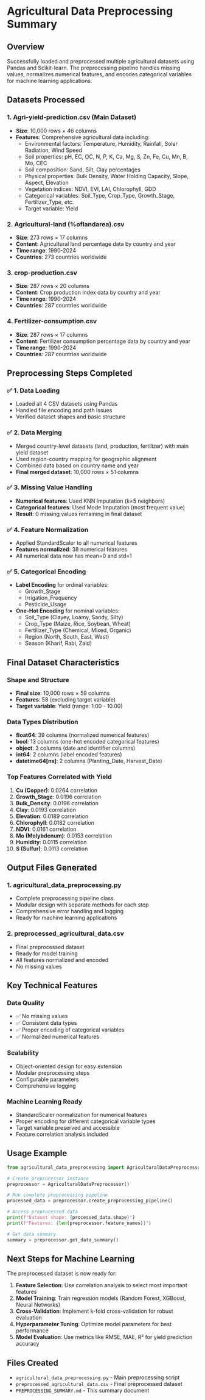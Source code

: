 # Agricultural Data Preprocessing Summary

## Overview
Successfully loaded and preprocessed multiple agricultural datasets using Pandas and Scikit-learn. The preprocessing pipeline handles missing values, normalizes numerical features, and encodes categorical variables for machine learning applications.

## Datasets Processed

### 1. Agri-yield-prediction.csv (Main Dataset)
- **Size**: 10,000 rows × 46 columns
- **Features**: Comprehensive agricultural data including:
  - Environmental factors: Temperature, Humidity, Rainfall, Solar Radiation, Wind Speed
  - Soil properties: pH, EC, OC, N, P, K, Ca, Mg, S, Zn, Fe, Cu, Mn, B, Mo, CEC
  - Soil composition: Sand, Silt, Clay percentages
  - Physical properties: Bulk Density, Water Holding Capacity, Slope, Aspect, Elevation
  - Vegetation indices: NDVI, EVI, LAI, Chlorophyll, GDD
  - Categorical variables: Soil_Type, Crop_Type, Growth_Stage, Fertilizer_Type, etc.
  - Target variable: Yield

### 2. Agricultural-land (%oflandarea).csv
- **Size**: 273 rows × 17 columns
- **Content**: Agricultural land percentage data by country and year
- **Time range**: 1990-2024
- **Countries**: 273 countries worldwide

### 3. crop-production.csv
- **Size**: 287 rows × 20 columns  
- **Content**: Crop production index data by country and year
- **Time range**: 1990-2024
- **Countries**: 287 countries worldwide

### 4. Fertilizer-consumption.csv
- **Size**: 287 rows × 17 columns
- **Content**: Fertilizer consumption percentage data by country and year
- **Time range**: 1990-2024
- **Countries**: 287 countries worldwide

## Preprocessing Steps Completed

### ✅ 1. Data Loading
- Loaded all 4 CSV datasets using Pandas
- Handled file encoding and path issues
- Verified dataset shapes and basic structure

### ✅ 2. Data Merging
- Merged country-level datasets (land, production, fertilizer) with main yield dataset
- Used region-country mapping for geographic alignment
- Combined data based on country name and year
- **Final merged dataset**: 10,000 rows × 51 columns

### ✅ 3. Missing Value Handling
- **Numerical features**: Used KNN Imputation (k=5 neighbors)
- **Categorical features**: Used Mode Imputation (most frequent value)
- **Result**: 0 missing values remaining in final dataset

### ✅ 4. Feature Normalization
- Applied StandardScaler to all numerical features
- **Features normalized**: 38 numerical features
- All numerical data now has mean=0 and std=1

### ✅ 5. Categorical Encoding
- **Label Encoding** for ordinal variables:
  - Growth_Stage
  - Irrigation_Frequency  
  - Pesticide_Usage
- **One-Hot Encoding** for nominal variables:
  - Soil_Type (Clayey, Loamy, Sandy, Silty)
  - Crop_Type (Maize, Rice, Soybean, Wheat)
  - Fertilizer_Type (Chemical, Mixed, Organic)
  - Region (North, South, East, West)
  - Season (Kharif, Rabi, Zaid)

## Final Dataset Characteristics

### Shape and Structure
- **Final size**: 10,000 rows × 59 columns
- **Features**: 58 (excluding target variable)
- **Target variable**: Yield (range: 1.00 - 10.00)

### Data Types Distribution
- **float64**: 39 columns (normalized numerical features)
- **bool**: 13 columns (one-hot encoded categorical features)
- **object**: 3 columns (date and identifier columns)
- **int64**: 2 columns (label encoded features)
- **datetime64[ns]**: 2 columns (Planting_Date, Harvest_Date)

### Top Features Correlated with Yield
1. **Cu (Copper)**: 0.0264 correlation
2. **Growth_Stage**: 0.0196 correlation
3. **Bulk_Density**: 0.0196 correlation
4. **Clay**: 0.0193 correlation
5. **Elevation**: 0.0189 correlation
6. **Chlorophyll**: 0.0182 correlation
7. **NDVI**: 0.0161 correlation
8. **Mo (Molybdenum)**: 0.0153 correlation
9. **Humidity**: 0.0115 correlation
10. **S (Sulfur)**: 0.0113 correlation

## Output Files Generated

### 1. agricultural_data_preprocessing.py
- Complete preprocessing pipeline class
- Modular design with separate methods for each step
- Comprehensive error handling and logging
- Ready for machine learning applications

### 2. preprocessed_agricultural_data.csv
- Final preprocessed dataset
- Ready for model training
- All features normalized and encoded
- No missing values

## Key Technical Features

### Data Quality
- ✅ No missing values
- ✅ Consistent data types
- ✅ Proper encoding of categorical variables
- ✅ Normalized numerical features

### Scalability
- Object-oriented design for easy extension
- Modular preprocessing steps
- Configurable parameters
- Comprehensive logging

### Machine Learning Ready
- StandardScaler normalization for numerical features
- Proper encoding for different categorical variable types
- Target variable preserved and accessible
- Feature correlation analysis included

## Usage Example

```python
from agricultural_data_preprocessing import AgriculturalDataPreprocessor

# Create preprocessor instance
preprocessor = AgriculturalDataPreprocessor()

# Run complete preprocessing pipeline
processed_data = preprocessor.create_preprocessing_pipeline()

# Access preprocessed data
print(f"Dataset shape: {processed_data.shape}")
print(f"Features: {len(preprocessor.feature_names)}")

# Get data summary
summary = preprocessor.get_data_summary()
```

## Next Steps for Machine Learning

The preprocessed dataset is now ready for:
1. **Feature Selection**: Use correlation analysis to select most important features
2. **Model Training**: Train regression models (Random Forest, XGBoost, Neural Networks)
3. **Cross-Validation**: Implement k-fold cross-validation for robust evaluation
4. **Hyperparameter Tuning**: Optimize model parameters for best performance
5. **Model Evaluation**: Use metrics like RMSE, MAE, R² for yield prediction accuracy

## Files Created
- `agricultural_data_preprocessing.py` - Main preprocessing script
- `preprocessed_agricultural_data.csv` - Final preprocessed dataset
- `PREPROCESSING_SUMMARY.md` - This summary document

